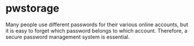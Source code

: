# pwstorage

Many people use different passwords for their various online accounts, but it is easy to forget which password belongs to which account. Therefore, a secure password management system is essential.

